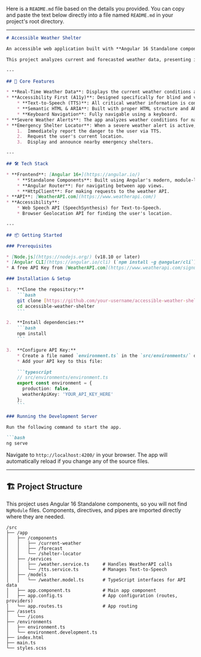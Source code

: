 Here is a `README.md` file based on the details you provided. You can copy and paste the text below directly into a file named `README.md` in your project's root directory.

-----

````markdown
# Accessible Weather Shelter

An accessible web application built with **Angular 16 Standalone components** to provide critical weather information for blind and visually impaired people.

This project analyzes current and forecasted weather data, presenting it through a clean UI and an essential **auditorial methodology (Text-to-Speech)**. In the event of severe weather, the app is designed to audibly alert the user and help them locate nearby shelters.

---

## 🚀 Core Features

* **Real-Time Weather Data**: Displays the current weather conditions and a 6-day forecast by integrating with the [WeatherAPI.com](https://www.weatherapi.com/) service.
* **Accessibility First (A11y)**: Designed specifically for blind and visually impaired users.
    * **Text-to-Speech (TTS)**: All critical weather information is converted to audio.
    * **Semantic HTML & ARIA**: Built with proper HTML structure and ARIA attributes for screen reader compatibility.
    * **Keyboard Navigation**: Fully navigable using a keyboard.
* **Severe Weather Alerts**: The app analyzes weather conditions for natural disasters, heavy rain, or other dangerous events.
* **Emergency Shelter Locator**: When a severe weather alert is active, the app will:
    1.  Immediately report the danger to the user via TTS.
    2.  Request the user's current location.
    3.  Display and announce nearby emergency shelters.

---

## 🛠️ Tech Stack

* **Frontend**: [Angular 16+](https://angular.io/)
    * **Standalone Components**: Built using Angular's modern, module-less standalone component architecture.
    * **Angular Router**: For navigating between app views.
    * **HttpClient**: For making requests to the weather API.
* **API**: [WeatherAPI.com](https://www.weatherapi.com/)
* **Accessibility**:
    * Web Speech API (SpeechSynthesis) for Text-to-Speech.
    * Browser Geolocation API for finding the user's location.

---

## 📦 Getting Started

### Prerequisites

* [Node.js](https://nodejs.org/) (v18.10 or later)
* [Angular CLI](https://angular.io/cli) (`npm install -g @angular/cli`)
* A free API Key from [WeatherAPI.com](https://www.weatherapi.com/signup.aspx)

### Installation & Setup

1.  **Clone the repository:**
    ```bash
    git clone [https://github.com/your-username/accessible-weather-shelter.git](https://github.com/your-username/accessible-weather-shelter.git)
    cd accessible-weather-shelter
    ```

2.  **Install dependencies:**
    ```bash
    npm install
    ```

3.  **Configure API Key:**
    * Create a file named `environment.ts` in the `src/environments/` directory.
    * Add your API key to this file:

    ```typescript
    // src/environments/environment.ts
    export const environment = {
      production: false,
      weatherApiKey: 'YOUR_API_KEY_HERE'
    };
    ```

### Running the Development Server

Run the following command to start the app.

```bash
ng serve
````

Navigate to `http://localhost:4200/` in your browser. The app will automatically reload if you change any of the source files.

-----

## 🏗️ Project Structure

This project uses Angular 16 Standalone components, so you will not find `NgModule` files. Components, directives, and pipes are imported directly where they are needed.

```
/src
├── /app
│   ├── /components
│   │   ├── /current-weather
│   │   ├── /forecast
│   │   └── /shelter-locator
│   ├── /services
│   │   ├── /weather.service.ts     # Handles WeatherAPI calls
│   │   └── /tts.service.ts         # Manages Text-to-Speech
│   ├── /models
│   │   └── /weather.model.ts       # TypeScript interfaces for API data
│   ├── app.component.ts            # Main app component
│   ├── app.config.ts               # App configuration (routes, providers)
│   └── app.routes.ts               # App routing
├── /assets
│   └── /icons
├── /environments
│   ├── environment.ts
│   └── environment.development.ts
├── index.html
├── main.ts
└── styles.scss
```

```
```
